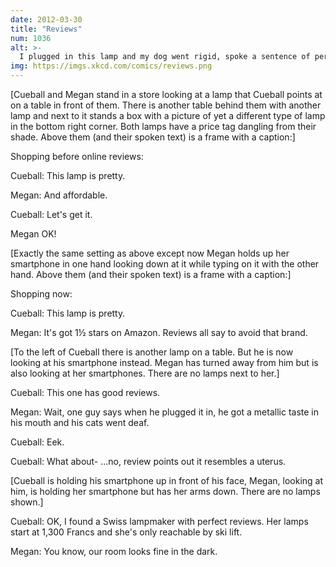 ```yaml
---
date: 2012-03-30
title: "Reviews"
num: 1036
alt: >-
  I plugged in this lamp and my dog went rigid, spoke a sentence of perfect Akkadian, and then was hurled sideways through the picture window. Even worse, it's one of those lamps where the switch is on the cord.
img: https://imgs.xkcd.com/comics/reviews.png
---
```

[Cueball and Megan stand in a store looking at a lamp that Cueball points at on a table in front of them. There is another table behind them with another lamp and next to it stands a box with a picture of yet a different type of lamp in the bottom right corner. Both lamps have a price tag dangling from their shade. Above them (and their spoken text) is a frame with a caption:]

Shopping before online reviews:

Cueball: This lamp is pretty.

Megan: And affordable.

Cueball: Let's get it.

Megan OK!

[Exactly the same setting as above except now Megan holds up her smartphone in one hand looking down at it while typing on it with the other hand. Above them (and their spoken text) is a frame with a caption:]

Shopping now:

Cueball: This lamp is pretty.

Megan: It's got 1½ stars on Amazon. Reviews all say to avoid that brand.

[To the left of Cueball there is another lamp on a table. But he is now looking at his smartphone instead. Megan has turned away from him but is also looking at her smartphones. There are no lamps next to her.]

Cueball: This one has good reviews.

Megan: Wait, one guy says when he plugged it in, he got a metallic taste in his mouth and his cats went deaf.

Cueball: Eek.

Cueball: What about- ...no, review points out it resembles a uterus.

[Cueball is holding his smartphone up in front of his face, Megan, looking at him, is holding her smartphone but has her arms down. There are no lamps shown.]

Cueball: OK, I found a Swiss lampmaker with perfect reviews. Her lamps start at 1,300 Francs and she's only reachable by ski lift.

Megan: You know, our room looks fine in the dark.